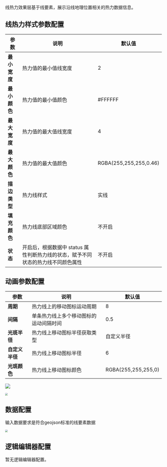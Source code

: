 线热力效果层基于线要素，展示沿线地理位置相关的热力数据信息。

## 线热力样式参数配置
| 参数 | 说明 | 默认值 |
| --- | --- | --- |
| **最小宽度** | 热力值的最小值线宽度 | 2 |
| **最小颜色** | 热力值的最小值颜色 | #FFFFFF |
| **最大宽度** | 热力值的最大值线宽度 | 4 |
| **最大颜色** | 热力值的最大值颜色 | RGBA(255,255,255,0.46) |
| **描边类型** | 热力线样式 | 实线 |
| **填充颜色** | 热力线底部区域颜色 | 不开启 |
| **状态** | 开启后，根据数据中 status 属性判断热力线的状态，赋予不同状态的热力线不同颜色属性 | 不开启 |

## 动画参数配置
| 参数 | 说明 | 默认值 |
| --- | --- | --- |
| **周期** | 热力线上的移动图标运动周期 | 8 |
| **间隔** | 单条热力线上多个移动图标的运动间隔时间 | 0.5 |
| **光斑半径** | 热力线上移动图标半径获取类型 | 自定义半径 |
| **自定义半径** | 热力线上移动图标半径 | 6 |
| **光斑颜色** | 热力线上移动图标颜色 | RGBA(255,255,255,0) |

![](https://qcloudimg.tencent-cloud.cn/raw/a028cf067887799dcaa3c0648e29207e.png)

<img src="https://qcloudimg.tencent-cloud.cn/raw/3c1db987f19ca49b5d2a46757daeb8bd.png"  style="zoom:50%;">

## 数据配置
输入数据要求是符合geojson标准的线要素数据

<img src="https://qcloudimg.tencent-cloud.cn/raw/83047c76c12d5a616ff327ba653de650.png"  style="zoom:50%;">

## 逻辑编辑器配置
暂无逻辑编辑器配置。
